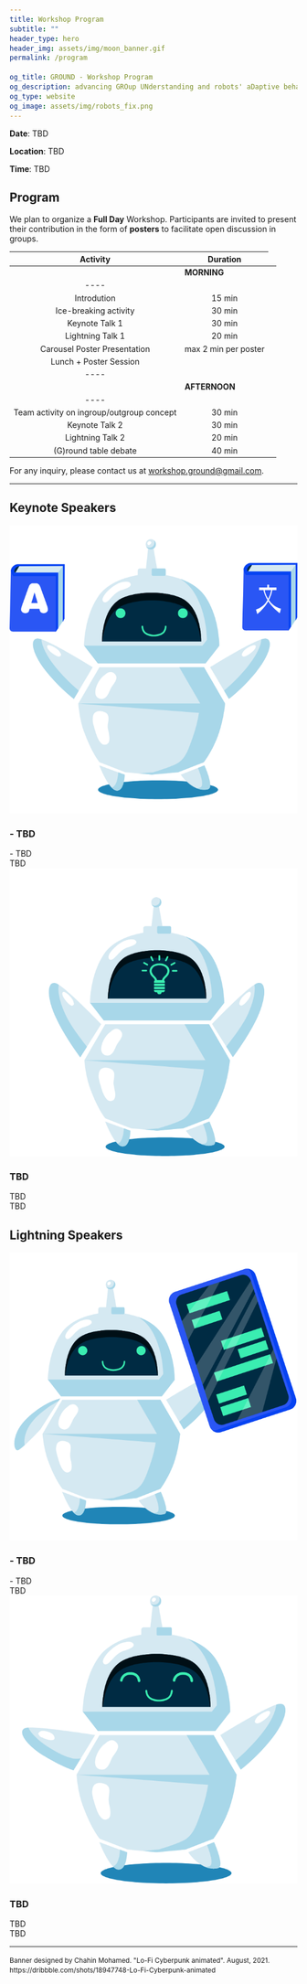 ```yaml
---
title: Workshop Program
subtitle: ""
header_type: hero
header_img: assets/img/moon_banner.gif
permalink: /program

og_title: GROUND - Workshop Program
og_description: advancing GROup UNderstanding and robots' aDaptive behavior
og_type: website
og_image: assets/img/robots_fix.png
---
```


**Date**: TBD

**Location**:  TBD

**Time**: TBD

## Program

We plan to organize a **Full Day** Workshop. Participants are invited to present their contribution in the form of **posters** to facilitate open discussion in groups.

| Activity                                  | Duration             |
|:-----------------------------------------:|:--------------------:|
|<td colspan=2><b>MORNING</b>|
|----
| Introdution                               | 15 min               |
| Ice-breaking activity                     | 30 min               |
| Keynote Talk 1                            | 30 min               |
| Lightning Talk 1                          | 20 min               |
| Carousel Poster Presentation              | max 2 min per poster |
| Lunch + Poster Session                    |                      |
|----
|<td colspan=2><b>AFTERNOON</b>|
|----
| Team activity on ingroup/outgroup concept | 30 min               |
| Keynote Talk 2                            | 30 min               |
| Lightning Talk 2                          | 20 min               |
| (G)round table debate                     | 40 min               |



For any inquiry, please contact us at [workshop.ground@gmail.com](mailto:workshop.ground@gmail.com).

 ---

## Keynote Speakers

<section class="light">
    <div class="container py-2">
        <article class="postcard light blue">
            <a class="postcard__img_link" href="#">
                <img class="postcard__img" src="assets/placeholders/12.png" alt="Giovanna Varni" />
            </a>
            <div class="postcard__text t-dark">
                <h1 class="postcard__title blue">- TBD</h1>
                <div class="postcard__subtitle small">
				- TBD
				</div>
                <div class="postcard__bar"></div>
                <div class="postcard__preview-txt">TBD</div>
            </div>
        </article>
        <article class="postcard light blue">
			<a class="postcard__img_link" href="#">
				<img class="postcard__img" src="assets/placeholders/13.png" alt="Danilo Gallo" />	
			</a>
			<div class="postcard__text t-dark">
				<h1 class="postcard__title blue">TBD</h1>
				<div class="postcard__subtitle small">
					TBD
				</div>
				<div class="postcard__bar"></div>
				<div class="postcard__preview-txt">TBD</div>
			</div>
		</article>
    </div>
</section>


## Lightning Speakers

<section class="light">
    <div class="container py-2">
        <article class="postcard light blue">
            <a class="postcard__img_link" href="#">
                <img class="postcard__img" src="assets/placeholders/14.png" alt="Image Title" />
            </a>
            <div class="postcard__text t-dark">
                <h1 class="postcard__title blue">- TBD</h1>
                <div class="postcard__subtitle small">
				- TBD
				</div>
                <div class="postcard__bar"></div>
                <div class="postcard__preview-txt">TBD</div>
            </div>
        </article>
        <article class="postcard light blue">
			<a class="postcard__img_link" href="#">
				<img class="postcard__img" src="assets/placeholders/15.png" alt="Image Title" />	
			</a>
			<div class="postcard__text t-dark">
				<h1 class="postcard__title blue">TBD</h1>
				<div class="postcard__subtitle small">
					TBD
				</div>
				<div class="postcard__bar"></div>
				<div class="postcard__preview-txt">TBD</div>
			</div>
		</article>
    </div>
</section>

---

<p class="card-text"><small class="text-muted">Banner designed by Chahin Mohamed. "Lo-Fi Cyberpunk animated". August, 2021. <a>https://dribbble.com/shots/18947748-Lo-Fi-Cyberpunk-animated</a></small></p>
